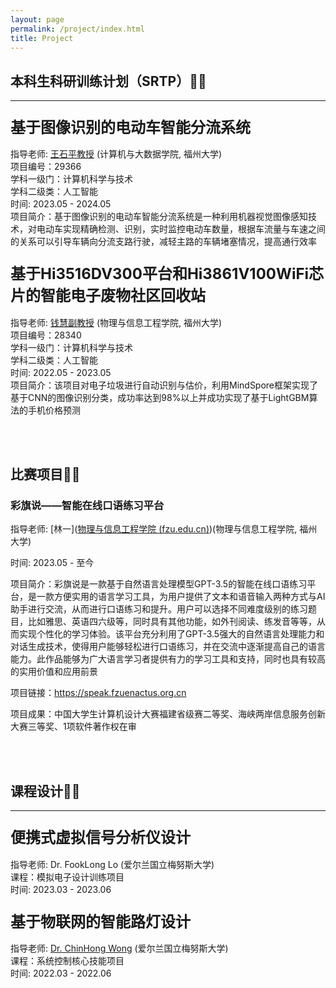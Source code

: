 ```yaml
---
layout: page
permalink: /project/index.html
title: Project
---
```


## 本科生科研训练计划（SRTP）🐱‍💻

------

### **<font size=5>基于图像识别的电动车智能分流系统</font>**

指导老师: [王石平教授](https://ccds.fzu.edu.cn/info/1202/8958.htm) (计算机与大数据学院, 福州大学)<br>项目编号：29366 <br>学科一级门：计算机科学与技术 <br>学科二级类：人工智能 <br>时间: 2023.05 - 2024.05 <br>项目简介：基于图像识别的电动车智能分流系统是一种利用机器视觉图像感知技术，对电动车实现精确检测、识别，实时监控电动车数量，根据车流量与车速之间的关系可以引导车辆向分流支路行驶，减轻主路的车辆堵塞情况，提高通行效率



### **<font size=5>基于Hi3516DV300平台和Hi3861V100WiFi芯片的智能电子废物社区回收站</font>**

指导老师: [钱慧副教授](https://ieeexplore.ieee.org/author/37587238900) (物理与信息工程学院, 福州大学)<br>项目编号：28340 <br>学科一级门：计算机科学与技术 <br>学科二级类：人工智能<br>时间: 2022.05 - 2023.05 <br>项目简介：该项目对电子垃圾进行自动识别与估价，利用MindSpore框架实现了基于CNN的图像识别分类，成功率达到98%以上并成功实现了基于LightGBM算法的手机价格预测

<br>

<br>



## 比赛项目🐱‍🏍

### 彩旗说——智能在线口语练习平台

指导老师: [林一]([物理与信息工程学院 (fzu.edu.cn)](http://itlab.fzu.edu.cn/gzl/ZhuanJi/TeacherInfo2.aspx?No=T15064))(物理与信息工程学院, 福州大学)<br>

时间: 2023.05 - 至今<br>

项目简介：彩旗说是一款基于自然语言处理模型GPT-3.5的智能在线口语练习平台，是一款方便实用的语言学习工具，为用户提供了文本和语音输入两种方式与AI助手进行交流，从而进行口语练习和提升。用户可以选择不同难度级别的练习题目，比如雅思、英语四六级等，同时具有其他功能，如外刊阅读、练发音等等，从而实现个性化的学习体验。该平台充分利用了GPT-3.5强大的自然语言处理能力和对话生成技术，使得用户能够轻松进行口语练习，并在交流中逐渐提高自己的语言能力。此作品能够为广大语言学习者提供有力的学习工具和支持，同时也具有较高的实用价值和应用前景<br>

项目链接：https://speak.fzuenactus.org.cn<br>

项目成果：中国大学生计算机设计大赛福建省级赛二等奖、海峡两岸信息服务创新大赛三等奖、1项软件著作权在审

<br>

<br>



## 课程设计🐱‍🐉

------

### **<font size=5>便携式虚拟信号分析仪设计</font>**

指导老师: Dr. FookLong Lo (爱尔兰国立梅努斯大学)<br>课程：模拟电子设计训练项目<br>时间: 2023.03 - 2023.06



### **<font size=5>基于物联网的智能路灯设计</font>**

指导老师: [Dr. ChinHong Wong](https://www.researchgate.net/profile/Chin-Hong-Wong) (爱尔兰国立梅努斯大学)<br>课程：系统控制核心技能项目<br>时间: 2022.03 - 2022.06


